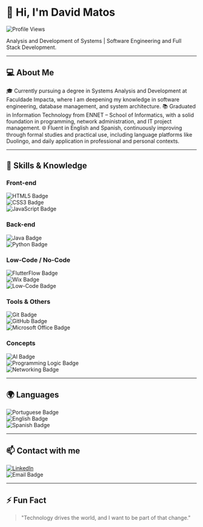 # 👋 Hi, I'm David Matos

![Profile Views](https://komarev.com/ghpvc/?username=davidmatos&style=flat-square&color=blue)

Analysis and Development of Systems | Software Engineering and Full Stack Development.

---

## 💻 About Me

🎓 Currently pursuing a degree in Systems Analysis and Development at Faculdade Impacta, where I am deepening my knowledge in software engineering, database management, and system architecture.
📚 Graduated in Information Technology from ENNET – School of Informatics, with a solid foundation in programming, network administration, and IT project management.
🌐 Fluent in English and Spanish, continuously improving through formal studies and practical use, including language platforms like Duolingo, and daily application in professional and personal contexts.

---

## 🚀 Skills & Knowledge

### Front-end  
![HTML5 Badge](https://img.shields.io/badge/HTML5-orange?style=for-the-badge&logo=html5&logoColor=white)  
![CSS3 Badge](https://img.shields.io/badge/CSS3-blue?style=for-the-badge&logo=css3)  
![JavaScript Badge](https://img.shields.io/badge/JavaScript-yellow?style=for-the-badge&logo=javascript&logoColor=black)  

### Back-end  
![Java Badge](https://img.shields.io/badge/Java-orange?style=for-the-badge&logo=java&logoColor=white)  
![Python Badge](https://img.shields.io/badge/Python-yellow?style=for-the-badge&logo=python&logoColor=blue)  

### Low-Code / No-Code  
![FlutterFlow Badge](https://img.shields.io/badge/FlutterFlow-blue?style=for-the-badge&logo=flutter)  
![Wix Badge](https://img.shields.io/badge/Wix-black?style=for-the-badge&logo=wix)  
![Low-Code Badge](https://img.shields.io/badge/Low_Code-No_Code-blueviolet?style=for-the-badge)  

### Tools & Others  
![Git Badge](https://img.shields.io/badge/Git-red?style=for-the-badge&logo=git&logoColor=white)  
![GitHub Badge](https://img.shields.io/badge/GitHub-black?style=for-the-badge&logo=github)  
![Microsoft Office Badge](https://img.shields.io/badge/Microsoft_Office-orange?style=for-the-badge&logo=microsoft-office&logoColor=white)  

### Concepts  
![AI Badge](https://img.shields.io/badge/Artificial_Intelligence-lightgrey?style=for-the-badge&logo=opencv)  
![Programming Logic Badge](https://img.shields.io/badge/Programming_Logic-lightblue?style=for-the-badge)  
![Networking Badge](https://img.shields.io/badge/Networking-Fundamentals-blueviolet?style=for-the-badge)  

---

## 🌍 Languages

![Portuguese Badge](https://img.shields.io/badge/Portuguese-native-brightgreen?style=for-the-badge&logo=none)  
![English Badge](https://img.shields.io/badge/English-fluent-blue?style=for-the-badge&logo=none)  
![Spanish Badge](https://img.shields.io/badge/Spanish-fluent-red?style=for-the-badge&logo=none)  

---

## 📫 Contact with me

[![LinkedIn](https://img.shields.io/badge/LinkedIn-blue?style=for-the-badge&logo=linkedin&logoColor=white)](https://www.linkedin.com/in/david-matos-b01834338/)  
![Email Badge](https://img.shields.io/badge/Email-davids.matos%40outlook.com-cyan?style=for-the-badge&logo=gmail&logoColor=white)  

---

## ⚡ Fun Fact

> "Technology drives the world, and I want to be part of that change."
